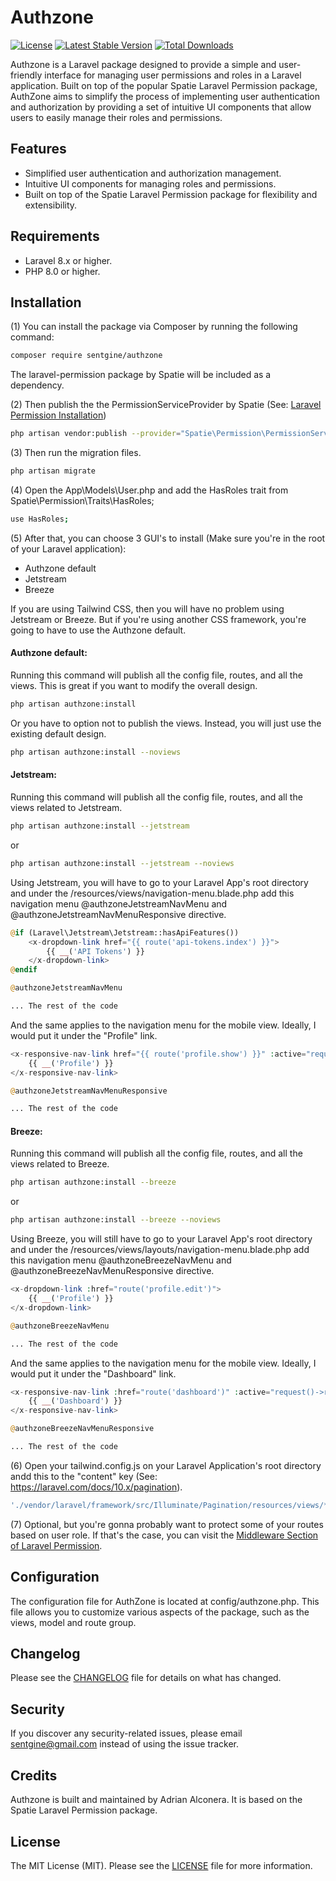 # Authzone

[![License](https://img.shields.io/badge/license-MIT-blue.svg)](LICENSE.md)
[![Latest Stable Version](https://img.shields.io/packagist/v/sentgine/authzone.svg)](https://packagist.org/sentgine/authzone)
[![Total Downloads](https://img.shields.io/packagist/dt/sentgine/authzone.svg)](https://packagist.org/packages/sentgine/authzone)

Authzone is a Laravel package designed to provide a simple and user-friendly interface for managing user permissions and roles in a Laravel application. Built on top of the popular Spatie Laravel Permission package, AuthZone aims to simplify the process of implementing user authentication and authorization by providing a set of intuitive UI components that allow users to easily manage their roles and permissions.

## Features

- Simplified user authentication and authorization management.
- Intuitive UI components for managing roles and permissions.
- Built on top of the Spatie Laravel Permission package for flexibility and extensibility.

## Requirements

- Laravel 8.x or higher.
- PHP 8.0 or higher.

## Installation

(1) You can install the package via Composer by running the following command:

```bash
composer require sentgine/authzone
```

The laravel-permission package by Spatie will be included as a dependency.

(2) Then publish the the PermissionServiceProvider by Spatie (See: [Laravel Permission Installation](https://spatie.be/docs/laravel-permission/v5/installation-laravel))
```bash
php artisan vendor:publish --provider="Spatie\Permission\PermissionServiceProvider"
```

(3) Then run the migration files.
```bash
php artisan migrate
```

(4) Open the App\Models\User.php and add the HasRoles trait from Spatie\Permission\Traits\HasRoles;
```bash
use HasRoles;
```

(5) After that, you can choose 3 GUI's to install (Make sure you're in the root of your Laravel application):
- Authzone default
- Jetstream
- Breeze

If you are using Tailwind CSS, then you will have no problem using Jetstream or Breeze. But if you're using another CSS framework, you're going to have to use the Authzone default.

#### Authzone default:
Running this command will publish all the config file, routes, and all the views. This is great if you want to modify the overall design.

```bash
php artisan authzone:install
```
Or you have to option not to publish the views. Instead, you will just use the existing default design.
```bash
php artisan authzone:install --noviews
```
#### Jetstream:
Running this command will publish all the config file, routes, and all the views related to Jetstream.
```bash
php artisan authzone:install --jetstream
```
or
```bash
php artisan authzone:install --jetstream --noviews
```

Using Jetstream, you will have to go to your Laravel App's root directory and under the /resources/views/navigation-menu.blade.php add this navigation menu @authzoneJetstreamNavMenu and @authzoneJetstreamNavMenuResponsive directive.

```php
@if (Laravel\Jetstream\Jetstream::hasApiFeatures())
    <x-dropdown-link href="{{ route('api-tokens.index') }}">
        {{ __('API Tokens') }}
    </x-dropdown-link>
@endif

@authzoneJetstreamNavMenu

... The rest of the code
```
And the same applies to the navigation menu for the mobile view. Ideally, I would put it under the "Profile" link.
```php
<x-responsive-nav-link href="{{ route('profile.show') }}" :active="request()->routeIs('profile.show')">
    {{ __('Profile') }}
</x-responsive-nav-link>

@authzoneJetstreamNavMenuResponsive

... The rest of the code
```

#### Breeze:
Running this command will publish all the config file, routes, and all the views related to Breeze.
```bash
php artisan authzone:install --breeze
```
or
```bash
php artisan authzone:install --breeze --noviews
```

Using Breeze, you will still have to go to your Laravel App's root directory and under the /resources/views/layouts/navigation-menu.blade.php add this navigation menu @authzoneBreezeNavMenu and @authzoneBreezeNavMenuResponsive directive.

```php
<x-dropdown-link :href="route('profile.edit')">
    {{ __('Profile') }}
</x-dropdown-link>   

@authzoneBreezeNavMenu

... The rest of the code
```
And the same applies to the navigation menu for the mobile view. Ideally, I would put it under the "Dashboard" link.
```php
<x-responsive-nav-link :href="route('dashboard')" :active="request()->routeIs('dashboard')">
    {{ __('Dashboard') }}
</x-responsive-nav-link>

@authzoneBreezeNavMenuResponsive

... The rest of the code
```

(6) Open your tailwind.config.js on your Laravel Application's root directory andd this to the "content" key (See: https://laravel.com/docs/10.x/pagination).
```js
'./vendor/laravel/framework/src/Illuminate/Pagination/resources/views/*.blade.php',
```

(7) Optional, but you're gonna probably want to protect some of your routes based on user role. If that's the case, you can visit the [Middleware Section of Laravel Permission](https://spatie.be/docs/laravel-permission/v5/basic-usage/middleware).

## Configuration
The configuration file for AuthZone is located at config/authzone.php. This file allows you to customize various aspects of the package, such as the views, model and route group.

## Changelog
Please see the [CHANGELOG](https://github.com/sentgine/authzone/CHANGELOG.md) file for details on what has changed.

## Security
If you discover any security-related issues, please email sentgine@gmail.com instead of using the issue tracker.

## Credits
Authzone is built and maintained by Adrian Alconera. It is based on the Spatie Laravel Permission package.

## License
The MIT License (MIT). Please see the [LICENSE](https://github.com/sentgine/authzone/LICENSE) file for more information.